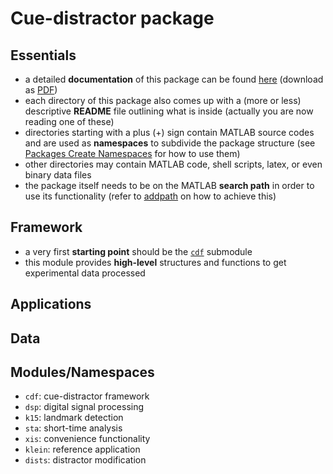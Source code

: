 Cue-distractor package
======================

Essentials
----------

- a detailed **documentation** of this package can be found [here](https://github.com/murtex/cdp/blob/master/doc/cdp.pdf "package documentation") (download as [PDF](https://github.com/murtex/cdp/raw/master/doc/cdp.pdf "package documentation"))
- each directory of this package also comes up with a (more or less) descriptive **README** file outlining what is inside (actually you are now reading one of these)
- directories starting with a plus (+) sign contain MATLAB source codes and are used as **namespaces** to subdivide the package structure (see [Packages Create Namespaces](https://www.mathworks.com/help/matlab/matlab_oop/scoping-classes-with-packages.html "MATLAB documentation") for how to use them)
- other directories may contain MATLAB code, shell scripts, latex, or even binary data files
- the package itself needs to be on the MATLAB **search path** in order to use its functionality (refer to [addpath](https://www.mathworks.com/help/matlab/ref/addpath.html "MATLAB documentation") on how to achieve this)

Framework
---------

- a very first **starting point** should be the [`cdf`](https://github.com/murtex/cdp/tree/master/%2Bcdf "cdf") submodule
- this module provides **high-level** structures and functions to get experimental data processed

Applications
------------

Data
----

Modules/Namespaces
------------------

- `cdf`: cue-distractor framework
- `dsp`: digital signal processing
- `k15`: landmark detection
- `sta`: short-time analysis
- `xis`: convenience functionality
- `klein`: reference application
- `dists`: distractor modification

